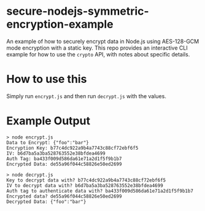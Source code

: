 # secure-nodejs-symmetric-encryption-example
An example of how to securely encrypt data in Node.js using AES-128-GCM mode encryption with a static key. This repo provides an interactive CLI example for how to use the `crypto` API, with notes about specific details.

# How to use this
Simply run `encrypt.js` and then run `decrypt.js` with the values.

# Example Output
```
> node encrypt.js
Data to Encrypt: {"foo":"bar"}
Encryption Key: b77c4dc922a9b4a7743c88cf72ebf6f5
IV: b6d7ba5a3ba528763552e38bfdea4699
Auth Tag: ba433f009d586da61e71a2d1f5f9b1b7
Encrypted Data: de55a96f044c58826e50ed2699

> node decrypt.js
Key to decrypt data with? b77c4dc922a9b4a7743c88cf72ebf6f5
IV to decrypt data with? b6d7ba5a3ba528763552e38bfdea4699
Auth tag to authenticate data with? ba433f009d586da61e71a2d1f5f9b1b7
Encrypted data? de55a96f044c58826e50ed2699
Decrypted Data: {"foo":"bar"}
```

